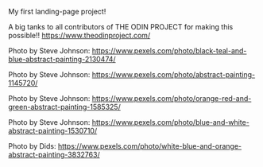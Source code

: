 My first landing-page project!

A big tanks to all contributors of THE ODIN PROJECT for making this possible!!
https://www.theodinproject.com/

Photo by Steve Johnson: https://www.pexels.com/photo/black-teal-and-blue-abstract-painting-2130474/

Photo by Steve Johnson: https://www.pexels.com/photo/abstract-painting-1145720/

Photo by Steve Johnson: https://www.pexels.com/photo/orange-red-and-green-abstract-painting-1585325/

Photo by Steve Johnson: https://www.pexels.com/photo/blue-and-white-abstract-painting-1530710/

Photo by Dids: https://www.pexels.com/photo/white-blue-and-orange-abstract-painting-3832763/